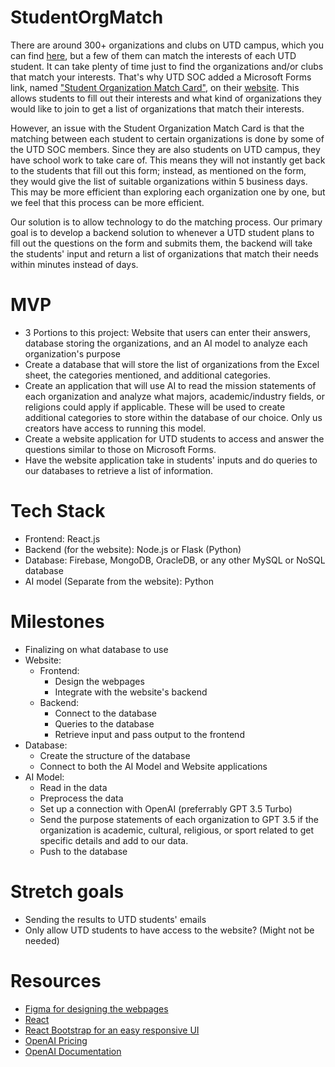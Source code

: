 # StudentOrgMatch
There are around 300+ organizations and clubs on UTD campus, which you can find [here](https://cometmail.sharepoint.com/sites/StudentOrganizationCenterSP/Lists/Student%20Organization%20Directory/All%20Items%20gallery.aspx), but a few of them can match the interests of each UTD student. It can take plenty of time just to find the organizations and/or clubs that match your interests. That's why UTD SOC added a Microsoft Forms link, named ["Student Organization Match Card"](https://forms.office.com/pages/responsepage.aspx?id=HR0ojU2c90uxbgMtFd6fbOt15QbPT51BmVL2B1nl3-xUNUo2NDhESkxFMTdHQlJJV1JGQVBYNFpLTC4u), on their [website](https://soc.utdallas.edu/). This allows students to fill out their interests and what kind of organizations they would like to join to get a list of organizations that match their interests.

However, an issue with the Student Organization Match Card is that the matching between each student to certain organizations is done by some of the UTD SOC members. Since they are also students on UTD campus, they have school work to take care of. This means they will not instantly get back to the students that fill out this form; instead, as mentioned on the form, they would give the list of suitable organizations within 5 business days. This may be more efficient than exploring each organization one by one, but we feel that this process can be more efficient.

Our solution is to allow technology to do the matching process. Our primary goal is to develop a backend solution to whenever a UTD student plans to fill out the questions on the form and submits them, the backend will take the students' input and return a list of organizations that match their needs within minutes instead of days.

# MVP
- 3 Portions to this project: Website that users can enter their answers, database storing the organizations, and an AI model to analyze each organization's purpose
- Create a database that will store the list of organizations from the Excel sheet, the categories mentioned, and additional categories.
- Create an application that will use AI to read the mission statements of each organization and analyze what majors, academic/industry fields, or religions could apply if applicable. These will be used to create additional categories to store within the database of our choice. Only us creators have access to running this model.
- Create a website application for UTD students to access and answer the questions similar to those on Microsoft Forms.
- Have the website application take in students' inputs and do queries to our databases to retrieve a list of information.

# Tech Stack
- Frontend: React.js
- Backend (for the website): Node.js or Flask (Python)
- Database: Firebase, MongoDB, OracleDB, or any other MySQL or NoSQL database
- AI model (Separate from the website): Python

# Milestones
- Finalizing on what database to use
- Website:
  - Frontend:
    - Design the webpages
    - Integrate with the website's backend
  - Backend:
    - Connect to the database
    - Queries to the database
    - Retrieve input and pass output to the frontend
- Database:
  - Create the structure of the database
  - Connect to both the AI Model and Website applications
- AI Model:
  - Read in the data
  - Preprocess the data
  - Set up a connection with OpenAI (preferrably GPT 3.5 Turbo)
  - Send the purpose statements of each organization to GPT 3.5 if the organization is academic, cultural, religious, or sport related to get specific details and add to our data.
  - Push to the database

# Stretch goals
- Sending the results to UTD students' emails
- Only allow UTD students to have access to the website? (Might not be needed)

# Resources
- [Figma for designing the webpages](https://www.figma.com/)
- [React](https://react.dev/learn)
- [React Bootstrap for an easy responsive UI](https://react-bootstrap.netlify.app/docs/getting-started/introduction)
- [OpenAI Pricing](https://openai.com/pricing)
- [OpenAI Documentation](https://platform.openai.com/docs/libraries/python-library)
